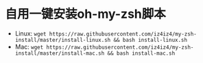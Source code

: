# 自用一键安装oh-my-zsh脚本

- Linux: `wget https://raw.githubusercontent.com/iz4iz4/my-zsh-install/master/install-linux.sh && bash install-linux.sh`
- Mac: `wget https://raw.githubusercontent.com/iz4iz4/my-zsh-install/master/install-mac.sh && bash install-mac.sh`

